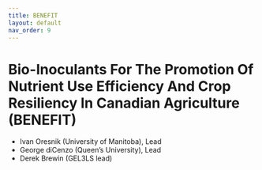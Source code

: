 ```yaml
---
title: BENEFIT
layout: default
nav_order: 9
---
```


# Bio-Inoculants For The Promotion Of Nutrient Use Efficiency And Crop Resiliency In Canadian Agriculture (BENEFIT)

* Ivan Oresnik (University of Manitoba), Lead
* George diCenzo (Queen’s University), Lead
* Derek Brewin (GEL3LS lead)